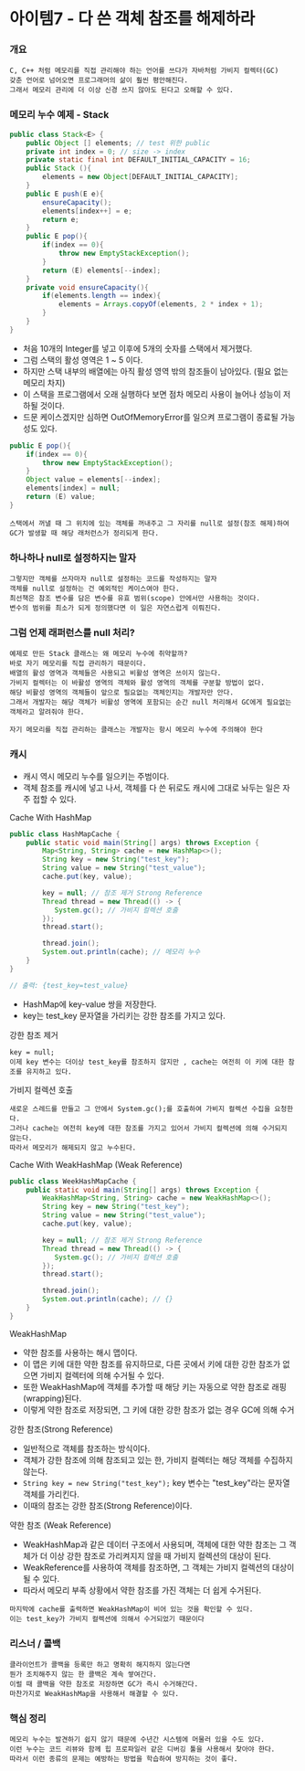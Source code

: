 # 아이템7 - 다 쓴 객체 참조를 해제하라

### 개요 

```text
C, C++ 처럼 메모리를 직접 관리해야 하는 언어를 쓰다가 자바처럼 가비지 컬렉터(GC)
갖춘 언어로 넘어오면 프로그래머의 삶이 훨씬 평안해진다.
그래서 메모리 관리에 더 이상 신경 쓰지 않아도 된다고 오해할 수 있다.
```

### 메모리 누수 예제 - Stack 

```java
public class Stack<E> {
    public Object [] elements; // test 위한 public 
    private int index = 0; // size -> index
    private static final int DEFAULT_INITIAL_CAPACITY = 16;
    public Stack (){
        elements = new Object[DEFAULT_INITIAL_CAPACITY];
    }
    public E push(E e){
        ensureCapacity();
        elements[index++] = e;
        return e;
    }
    public E pop(){
        if(index == 0){
            throw new EmptyStackException();
        }
        return (E) elements[--index];
    }
    private void ensureCapacity(){
        if(elements.length == index){
            elements = Arrays.copyOf(elements, 2 * index + 1);
        }
    }
}
```
- 처음 10개의 Integer를 넣고 이후에 5개의 숫자를 스택에서 제거했다.
- 그럼 스택의 활성 영역은 1 ~ 5 이다. 
- 하지만 스택 내부의 배열에는 아직 활성 영역 밖의 참조들이 남아있다. (필요 없는 메모리 차지)
- 이 스택을 프로그램에서 오래 실행하다 보면 점차 메모리 사용이 늘어나 성능이 저하될 것이다.
- 드문 케이스겠지만 심하면 OutOfMemoryError를 일으켜 프로그램이 종료될 가능성도 있다. 

```java
public E pop(){
    if(index == 0){
        throw new EmptyStackException();
    }
    Object value = elements[--index];
    elements[index] = null;
    return (E) value;
}
```

```text
스택에서 꺼낼 때 그 위치에 있는 객체를 꺼내주고 그 자리를 null로 설정(참조 해제)하여 
GC가 발생할 때 해당 래처런스가 정리되게 한다. 
```

### 하나하나 null로 설정하지는 말자

```text
그렇지만 객체를 쓰자마자 null로 설정하는 코드를 작성하지는 말자 
객체를 null로 설정하는 건 예외적인 케이스여야 한다. 
최선책은 참조 변수를 담은 변수를 유효 범위(scope) 안에서만 사용하는 것이다.
변수의 범위를 최소가 되게 정의했다면 이 일은 자연스럽게 이뤄진다.
```

### 그럼 언제  래퍼런스를 null 처리?

```text
예제로 만든 Stack 클래스는 왜 메모리 누수에 취약할까?
바로 자기 메모리를 직접 관리하기 때문이다. 
배열의 활성 영역과 객체들은 사용되고 비활성 영역은 쓰이지 않는다.
가비지 컬렉터는 이 바활성 영역의 객체와 활성 영역의 객체를 구분할 방법이 없다. 
해당 비활성 영역의 객체들이 앞으로 필요없는 객체인지는 개발자만 안다.
그래서 개발자는 해당 객체가 비활성 영역에 포함되는 순간 null 처리해서 GC에게 필요없는 객체라고 알려줘야 한다. 

자기 메모리를 직접 관리하는 클래스는 개발자는 항시 메모리 누수에 주의해야 한다
```

### 캐시

- 캐시 역시 메모리 누수를 일으키는 주범이다. 
- 객체 참조를 캐시에 넣고 나서, 객체를 다 쓴 뒤로도 캐시에 그대로 놔두는 일은 자주 접할 수 있다. 

Cache With HashMap
```java
public class HashMapCache {
    public static void main(String[] args) throws Exception {
        Map<String, String> cache = new HashMap<>();
        String key = new String("test_key");
        String value = new String("test_value");
        cache.put(key, value);

        key = null; // 참조 제거 Strong Reference
        Thread thread = new Thread(() -> {
           System.gc(); // 가비지 컬렉션 호출
        });
        thread.start();

        thread.join();
        System.out.println(cache); // 메모리 누수 
    }
}

// 출력: {test_key=test_value}
```
- HashMap에 key-value 쌍을 저장한다.
- key는 test_key 문자열을 가리키는 강한 참조를 가지고 있다. 

강한 참조 제거 
```text
key = null;
이제 key 변수는 더이상 test_key를 참조하지 않지만 , cache는 여전히 이 키에 대한 참조를 유지하고 있다. 
```

가비지 컬렉션 호출 
```text
새로운 스레드를 만들고 그 안에서 System.gc();를 호출하여 가비지 컬렉션 수집을 요청한다. 
그러나 cache는 여전히 key에 대한 참조를 가지고 있어서 가비지 컬렉션에 의해 수거되지 않는다.
따라서 메모리가 해제되지 않고 누수된다. 
```

Cache With WeakHashMap (Weak Reference)
```java
public class WeekHashMapCache {
    public static void main(String[] args) throws Exception {
        WeakHashMap<String, String> cache = new WeakHashMap<>();
        String key = new String("test_key");
        String value = new String("test_value");
        cache.put(key, value);

        key = null; // 참조 제거 Strong Reference
        Thread thread = new Thread(() -> {
           System.gc(); // 가비지 컬렉션 호출
        });
        thread.start();

        thread.join();
        System.out.println(cache); // {}
    }
}
```

WeakHashMap
- 약한 참조를 사용하는 해시 맵이다.
- 이 맵은 키에 대한 약한 참조를 유지하므로, 다른 곳에서 키에 대한 강한 참조가 없으면 가비지 컬렉터에 의해 수거될 수 있다.
- 또한 WeakHashMap에 객체를 추가할 때 해당 키는 자동으로 약한 참조로 래핑(wrapping)된다.
- 이렇게 약한 참조로 저장되면, 그 키에 대한 강한 참조가 없는 경우 GC에 의해 수거 

강한 참조(Strong Reference)
- 일반적으로 객체를 참조하는 방식이다.
- 객체가 강한 참조에 의해 참조되고 있는 한, 가비지 컬렉터는 해당 객체를 수집하지 않는다.
- `String key = new String("test_key");` key 변수는 "test_key"라는 문자열 객체를 가리킨다.
- 이때의 참조는 강한 참조(Strong Reference)이다.

약한 참조 (Weak Reference)
- WeakHashMap과 같은 데이터 구조에서 사용되며, 객체에 대한 약한 참조는 그 객체가 더 이상 강한 참조로 가리켜지지 않을 때 가비지 컬렉션의 대상이 된다.
- WeakReference를 사용하여 객체를 참조하면, 그 객체는 가비지 컬렉션의 대상이 될 수 있다.
- 따라서 메모리 부족 상황에서 약한 참조를 가진 객체는 더 쉽게 수거된다.

```text
마지막에 cache를 출력하면 WeakHashMap이 비어 있는 것을 확인할 수 있다.
이는 test_key가 가비지 컬렉션에 의해서 수거되었기 때문이다
```

### 리스너 / 콜백 

```text
클라이언트가 콜백을 등록만 하고 명확히 해지하지 않는다면 
뭔가 조치해주지 않는 한 콜백은 계속 쌓여간다. 
이럴 때 콜백을 약한 참조로 저장하면 GC가 즉시 수거해간다.
마찬가지로 WeakHashMap을 사용해서 해결할 수 있다. 
```

### 핵심 정리

```text
메모리 누수는 발견하기 쉽지 않기 때문에 수년간 시스템에 머물러 있을 수도 있다. 
이런 누수는 코드 리뷰와 함께 힙 프로파일러 같은 디버깅 툴을 사용해서 찾아야 한다. 
따라서 이런 종류의 문제는 예방하는 방법을 학습하여 방지하는 것이 좋다.
```